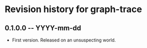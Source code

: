 # Revision history for graph-trace

## 0.1.0.0 -- YYYY-mm-dd

* First version. Released on an unsuspecting world.

